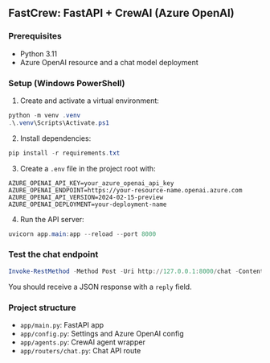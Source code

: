 ## FastCrew: FastAPI + CrewAI (Azure OpenAI)

### Prerequisites
- Python 3.11
- Azure OpenAI resource and a chat model deployment

### Setup (Windows PowerShell)
1. Create and activate a virtual environment:
```powershell
python -m venv .venv
.\.venv\Scripts\Activate.ps1
```

2. Install dependencies:
```powershell
pip install -r requirements.txt
```

3. Create a `.env` file in the project root with:
```
AZURE_OPENAI_API_KEY=your_azure_openai_api_key
AZURE_OPENAI_ENDPOINT=https://your-resource-name.openai.azure.com
AZURE_OPENAI_API_VERSION=2024-02-15-preview
AZURE_OPENAI_DEPLOYMENT=your-deployment-name
```

4. Run the API server:
```powershell
uvicorn app.main:app --reload --port 8000
```

### Test the chat endpoint
```powershell
Invoke-RestMethod -Method Post -Uri http://127.0.0.1:8000/chat -ContentType 'application/json' -Body '{"message":"Hello!"}'
```

You should receive a JSON response with a `reply` field.

### Project structure
- `app/main.py`: FastAPI app
- `app/config.py`: Settings and Azure OpenAI config
- `app/agents.py`: CrewAI agent wrapper
- `app/routers/chat.py`: Chat API route

